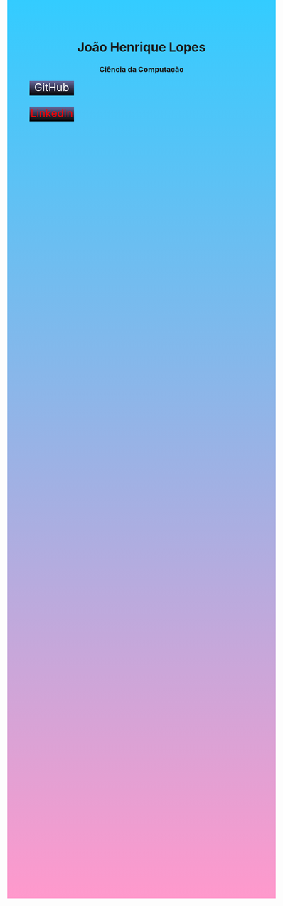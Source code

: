 <!DOCTYPE html>
<html>
<head>
<title>João Henrique Lopes</title>
</head>


<h1 align = "center" >João Henrique Lopes</h1>
<h3 align = "center" >Ciência da Computação</h3>

  <div align = "center">

  <a href="https://github.com/jhlopes"> 
  <font size="+2" color= "white">  GitHub  

  <br>
  <br>
  <div>
    <a href="https://www.linkedin.com/in/joão-henrique-lopes/"> 
    <font size="+2" color= "red" > LinkedIn 
  
  
  <style>
    
    body {
      height: 1920px;
      background: linear-gradient(to bottom, #33ccff 0%, #ff99cc 100%);
    }

    div {
      
      width: 100px;
      height: 33px;
      background: linear-gradient(to top, #000000 0%, #666699 99%);
    }

  </style>
  </div>



